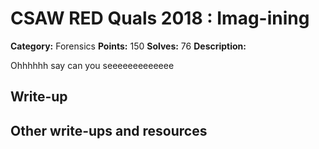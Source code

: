 
# CSAW RED Quals 2018 : Imag-ining

**Category:** Forensics
**Points:** 150
**Solves:** 76
**Description:**

Ohhhhhh say can you seeeeeeeeeeeee

## Write-up

## Other write-ups and resources



